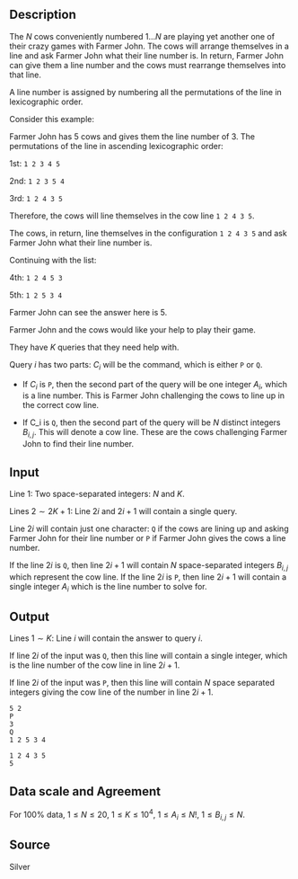 ## Description

The $N$ cows conveniently numbered $1...N$ are playing yet another one of their crazy games with Farmer John. The cows will arrange themselves in a line and ask Farmer John what their line number is. In return, Farmer John can give them a line number and the cows must rearrange themselves into that line. 

A line number is assigned by numbering all the permutations of the line in lexicographic order. 

Consider this example: 

Farmer John has $5$ cows and gives them the line number of $3$. 
The permutations of the line in ascending lexicographic order: 

$1$st: $\texttt{1 2 3 4 5}$ 

$2$nd: $\texttt{1 2 3 5 4}$

$3$rd: $\texttt{1 2 4 3 5}$ 

Therefore, the cows will line themselves in the cow line $\texttt{1 2 4 3 5}$. 

The cows, in return, line themselves in the configuration $\texttt{1 2 4 3 5}$ and ask Farmer John what their line number is. 

Continuing with the list: 

$4$th: $\texttt{1 2 4 5 3}$ 

$5$th: $\texttt{1 2 5 3 4}$ 

Farmer John can see the answer here is $5$.

Farmer John and the cows would like your help to play their game. 

They have $K$ queries that they need help with. 

Query $i$ has two parts: $C_i$ will be the command, which is either `P` or `Q`. 

- If $C_i$ is `P`, then the second part of the query will be one integer $A_i$, which is a line number. This is Farmer John challenging the cows to line up in the correct cow line. 

- If C_i is `Q`, then the second part of the query will be $N$ distinct integers $B_{i,j}$. This will denote a cow line. These are the cows challenging Farmer John to find their line number. 

## Input

Line $1$: Two space-separated integers: $N$ and $K$. 

Lines $2\sim 2K+1$: Line $2i$ and $2i+1$ will contain a single query. 

Line $2i$ will contain just one character: `Q` if the cows are lining up and asking Farmer John for their line number or `P` if Farmer John gives the cows a line number. 

If the line $2i$ is `Q`, then line $2i+1$ will contain $N$ space-separated integers $B_{i,j}$ which represent the cow line. If the line $2i$ is `P`, then line $2i+1$ will contain a single integer $A_i$ which is the line number to solve for. 

## Output

Lines $1\sim K$: Line $i$ will contain the answer to query $i$.

If line $2i$ of the input was `Q`, then this line will contain a single integer, which is the line number of the cow line in line $2i+1$. 

If line $2i$ of the input was `P`, then this line will contain $N$ space separated integers giving the cow line of the number in line $2i+1$. 

```input1
5 2
P
3
Q
1 2 5 3 4
```

```output1
1 2 4 3 5
5
```

## Data scale and Agreement

For $100\%$ data, $1\leq N\leq 20$, $1\leq K\leq 10^4$, $1\leq A_i\leq N!$, $1\leq B_{i,j}\leq N$.

## Source

Silver